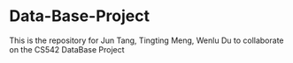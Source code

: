 Data-Base-Project
=================

This is the repository for Jun Tang, Tingting Meng, Wenlu Du to collaborate on the CS542 DataBase Project
